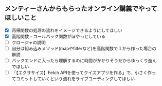 ## メンティーさんからもらったオンライン講義でやってほしいこと

- [x] 再帰関数の処理の流れをイメージできるようにしてほしい
- [x] 高階関数・コールバック関数がぼやっとしている
- [ ] クロージャの説明
- [ ] 自分は組み込みメソッド(mapやfilterなど)を高階関数で１から作った場合の解説
- [ ] バックエンドに入ったら理解するのに時間がかかりそうだからゆっくり進んでほしい
- [ ] 「【エクササイズ】Fetch APIを使ってクイズアプリを作る」で、小さく作ってコミットしていくという流れをライブコーディングしてほしい